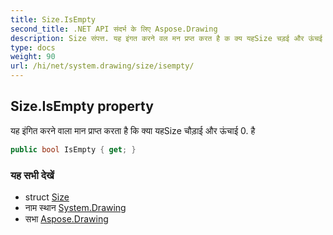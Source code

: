 ```yaml
---
title: Size.IsEmpty
second_title: .NET API संदर्भ के लिए Aspose.Drawing
description: Size संपत्त. यह इंगत करने वल मन प्रप्त करत है क क्य यहSize चड़ई और ऊंचई 0. है
type: docs
weight: 90
url: /hi/net/system.drawing/size/isempty/
---
```

## Size.IsEmpty property

यह इंगित करने वाला मान प्राप्त करता है कि क्या यहSize चौड़ाई और ऊंचाई 0. है

```csharp
public bool IsEmpty { get; }
```

### यह सभी देखें

* struct [Size](../)
* नाम स्थान [System.Drawing](../../size/)
* सभा [Aspose.Drawing](../../../)


